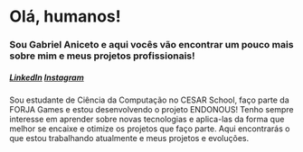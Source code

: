 # Olá, humanos!
### Sou **Gabriel Aniceto** e aqui vocês vão encontrar um pouco mais sobre mim e meus projetos profissionais!
##### [LinkedIn](www.linkedin.com/in/gabrielaniceto1) [Instagram](https://www.instagram.com/aniceto.gabriel/)
  Sou estudante de Ciência da Computação no CESAR School, faço parte da FORJA Games e 
  estou desenvolvendo o projeto ENDONOUS!
  Tenho sempre interesse em aprender sobre novas tecnologias e aplica-las da forma que melhor se encaixe e otimize
  os projetos que faço parte.
  Aqui encontrarás o que estou trabalhando atualmente e meus projetos e evoluções.
